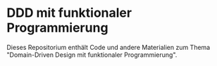 # DDD mit funktionaler Programmierung

Dieses Repositorium enthält Code und andere Materialien zum Thema
"Domain-Driven Design mit funktionaler Programmierung".
